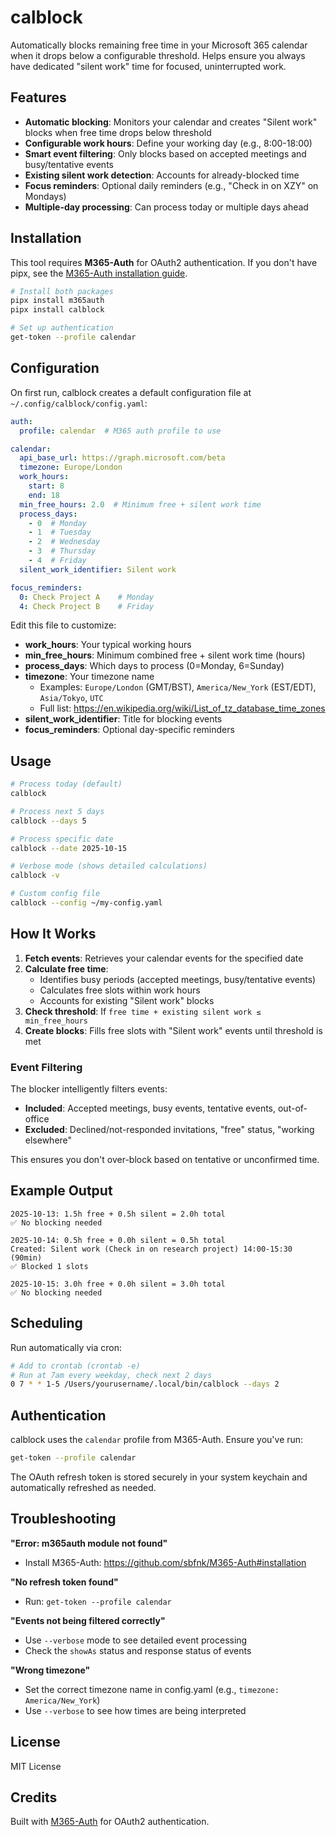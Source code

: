 # calblock

Automatically blocks remaining free time in your Microsoft 365 calendar when it drops below a configurable threshold. Helps ensure you always have dedicated "silent work" time for focused, uninterrupted work.

## Features

- **Automatic blocking**: Monitors your calendar and creates "Silent work" blocks when free time drops below threshold
- **Configurable work hours**: Define your working day (e.g., 8:00-18:00)
- **Smart event filtering**: Only blocks based on accepted meetings and busy/tentative events
- **Existing silent work detection**: Accounts for already-blocked time
- **Focus reminders**: Optional daily reminders (e.g., "Check in on XZY" on Mondays)
- **Multiple-day processing**: Can process today or multiple days ahead

## Installation

This tool requires **M365-Auth** for OAuth2 authentication. If you don't have pipx, see the [M365-Auth installation guide](https://github.com/sbfnk/M365-Auth#installation).

```bash
# Install both packages
pipx install m365auth
pipx install calblock

# Set up authentication
get-token --profile calendar
```

## Configuration

On first run, calblock creates a default configuration file at `~/.config/calblock/config.yaml`:

```yaml
auth:
  profile: calendar  # M365 auth profile to use

calendar:
  api_base_url: https://graph.microsoft.com/beta
  timezone: Europe/London
  work_hours:
    start: 8
    end: 18
  min_free_hours: 2.0  # Minimum free + silent work time
  process_days:
    - 0  # Monday
    - 1  # Tuesday
    - 2  # Wednesday
    - 3  # Thursday
    - 4  # Friday
  silent_work_identifier: Silent work

focus_reminders:
  0: Check Project A    # Monday
  4: Check Project B    # Friday
```

Edit this file to customize:
- **work_hours**: Your typical working hours
- **min_free_hours**: Minimum combined free + silent work time (hours)
- **process_days**: Which days to process (0=Monday, 6=Sunday)
- **timezone**: Your timezone name
  - Examples: `Europe/London` (GMT/BST), `America/New_York` (EST/EDT), `Asia/Tokyo`, `UTC`
  - Full list: https://en.wikipedia.org/wiki/List_of_tz_database_time_zones
- **silent_work_identifier**: Title for blocking events
- **focus_reminders**: Optional day-specific reminders

## Usage

```bash
# Process today (default)
calblock

# Process next 5 days
calblock --days 5

# Process specific date
calblock --date 2025-10-15

# Verbose mode (shows detailed calculations)
calblock -v

# Custom config file
calblock --config ~/my-config.yaml
```

## How It Works

1. **Fetch events**: Retrieves your calendar events for the specified date
2. **Calculate free time**:
   - Identifies busy periods (accepted meetings, busy/tentative events)
   - Calculates free slots within work hours
   - Accounts for existing "Silent work" blocks
3. **Check threshold**: If `free time + existing silent work ≤ min_free_hours`
4. **Create blocks**: Fills free slots with "Silent work" events until threshold is met

### Event Filtering

The blocker intelligently filters events:
- **Included**: Accepted meetings, busy events, tentative events, out-of-office
- **Excluded**: Declined/not-responded invitations, "free" status, "working elsewhere"

This ensures you don't over-block based on tentative or unconfirmed time.

## Example Output

```
2025-10-13: 1.5h free + 0.5h silent = 2.0h total
✅ No blocking needed

2025-10-14: 0.5h free + 0.0h silent = 0.5h total
Created: Silent work (Check in on research project) 14:00-15:30 (90min)
✅ Blocked 1 slots

2025-10-15: 3.0h free + 0.0h silent = 3.0h total
✅ No blocking needed
```

## Scheduling

Run automatically via cron:

```bash
# Add to crontab (crontab -e)
# Run at 7am every weekday, check next 2 days
0 7 * * 1-5 /Users/yourusername/.local/bin/calblock --days 2
```

## Authentication

calblock uses the `calendar` profile from M365-Auth. Ensure you've run:

```bash
get-token --profile calendar
```

The OAuth refresh token is stored securely in your system keychain and automatically refreshed as needed.

## Troubleshooting

**"Error: m365auth module not found"**
- Install M365-Auth: https://github.com/sbfnk/M365-Auth#installation

**"No refresh token found"**
- Run: `get-token --profile calendar`

**"Events not being filtered correctly"**
- Use `--verbose` mode to see detailed event processing
- Check the `showAs` status and response status of events

**"Wrong timezone"**
- Set the correct timezone name in config.yaml (e.g., `timezone: America/New_York`)
- Use `--verbose` to see how times are being interpreted

## License

MIT License

## Credits

Built with [M365-Auth](https://github.com/sbfnk/M365-Auth) for OAuth2 authentication.
